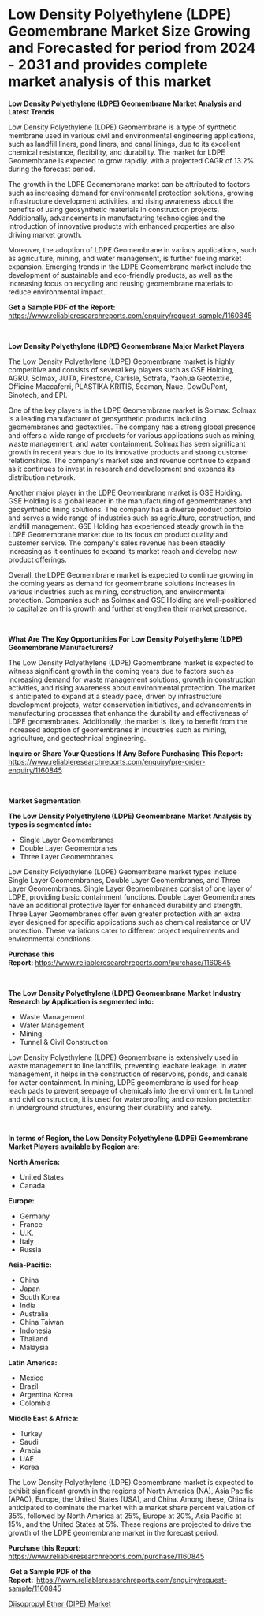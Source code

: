 <p><h1>Low Density Polyethylene (LDPE) Geomembrane Market Size Growing and Forecasted for period from 2024 - 2031 and provides complete market analysis of this market</h1></p><p><strong>Low Density Polyethylene (LDPE) Geomembrane Market Analysis and Latest Trends</strong></p>
<p><p>Low Density Polyethylene (LDPE) Geomembrane is a type of synthetic membrane used in various civil and environmental engineering applications, such as landfill liners, pond liners, and canal linings, due to its excellent chemical resistance, flexibility, and durability. The market for LDPE Geomembrane is expected to grow rapidly, with a projected CAGR of 13.2% during the forecast period.</p><p>The growth in the LDPE Geomembrane market can be attributed to factors such as increasing demand for environmental protection solutions, growing infrastructure development activities, and rising awareness about the benefits of using geosynthetic materials in construction projects. Additionally, advancements in manufacturing technologies and the introduction of innovative products with enhanced properties are also driving market growth.</p><p>Moreover, the adoption of LDPE Geomembrane in various applications, such as agriculture, mining, and water management, is further fueling market expansion. Emerging trends in the LDPE Geomembrane market include the development of sustainable and eco-friendly products, as well as the increasing focus on recycling and reusing geomembrane materials to reduce environmental impact.</p></p>
<p><strong>Get a Sample PDF of the Report:&nbsp;</strong> <a href="https://www.reliableresearchreports.com/enquiry/request-sample/1160845">https://www.reliableresearchreports.com/enquiry/request-sample/1160845</a></p>
<p>&nbsp;</p>
<p><strong>Low Density Polyethylene (LDPE) Geomembrane Major Market Players</strong></p>
<p><p>The Low Density Polyethylene (LDPE) Geomembrane market is highly competitive and consists of several key players such as GSE Holding, AGRU, Solmax, JUTA, Firestone, Carlisle, Sotrafa, Yaohua Geotextile, Officine Maccaferri, PLASTIKA KRITIS, Seaman, Naue, DowDuPont, Sinotech, and EPI.</p><p>One of the key players in the LDPE Geomembrane market is Solmax. Solmax is a leading manufacturer of geosynthetic products including geomembranes and geotextiles. The company has a strong global presence and offers a wide range of products for various applications such as mining, waste management, and water containment. Solmax has seen significant growth in recent years due to its innovative products and strong customer relationships. The company's market size and revenue continue to expand as it continues to invest in research and development and expands its distribution network.</p><p>Another major player in the LDPE Geomembrane market is GSE Holding. GSE Holding is a global leader in the manufacturing of geomembranes and geosynthetic lining solutions. The company has a diverse product portfolio and serves a wide range of industries such as agriculture, construction, and landfill management. GSE Holding has experienced steady growth in the LDPE Geomembrane market due to its focus on product quality and customer service. The company's sales revenue has been steadily increasing as it continues to expand its market reach and develop new product offerings.</p><p>Overall, the LDPE Geomembrane market is expected to continue growing in the coming years as demand for geomembrane solutions increases in various industries such as mining, construction, and environmental protection. Companies such as Solmax and GSE Holding are well-positioned to capitalize on this growth and further strengthen their market presence.</p></p>
<p>&nbsp;</p>
<p><strong>What Are The Key Opportunities For Low Density Polyethylene (LDPE) Geomembrane Manufacturers?</strong></p>
<p><p>The Low Density Polyethylene (LDPE) Geomembrane market is expected to witness significant growth in the coming years due to factors such as increasing demand for waste management solutions, growth in construction activities, and rising awareness about environmental protection. The market is anticipated to expand at a steady pace, driven by infrastructure development projects, water conservation initiatives, and advancements in manufacturing processes that enhance the durability and effectiveness of LDPE geomembranes. Additionally, the market is likely to benefit from the increased adoption of geomembranes in industries such as mining, agriculture, and geotechnical engineering.</p></p>
<p><strong>Inquire or Share Your Questions If Any Before Purchasing This Report:</strong> <a href="https://www.reliableresearchreports.com/enquiry/pre-order-enquiry/1160845">https://www.reliableresearchreports.com/enquiry/pre-order-enquiry/1160845</a></p>
<p>&nbsp;</p>
<p><strong>Market Segmentation</strong></p>
<p><strong>The Low Density Polyethylene (LDPE) Geomembrane Market Analysis by types is segmented into:</strong></p>
<p><ul><li>Single Layer Geomembranes</li><li>Double Layer Geomembranes</li><li>Three Layer Geomembranes</li></ul></p>
<p><p>Low Density Polyethylene (LDPE) Geomembrane market types include Single Layer Geomembranes, Double Layer Geomembranes, and Three Layer Geomembranes. Single Layer Geomembranes consist of one layer of LDPE, providing basic containment functions. Double Layer Geomembranes have an additional protective layer for enhanced durability and strength. Three Layer Geomembranes offer even greater protection with an extra layer designed for specific applications such as chemical resistance or UV protection. These variations cater to different project requirements and environmental conditions.</p></p>
<p><strong>Purchase this Report:&nbsp;</strong><a href="https://www.reliableresearchreports.com/purchase/1160845">https://www.reliableresearchreports.com/purchase/1160845</a></p>
<p>&nbsp;</p>
<p><strong>The Low Density Polyethylene (LDPE) Geomembrane Market Industry Research by Application is segmented into:</strong></p>
<p><ul><li>Waste Management</li><li>Water Management</li><li>Mining</li><li>Tunnel & Civil Construction</li></ul></p>
<p><p>Low Density Polyethylene (LDPE) Geomembrane is extensively used in waste management to line landfills, preventing leachate leakage. In water management, it helps in the construction of reservoirs, ponds, and canals for water containment. In mining, LDPE geomembrane is used for heap leach pads to prevent seepage of chemicals into the environment. In tunnel and civil construction, it is used for waterproofing and corrosion protection in underground structures, ensuring their durability and safety.</p></p>
<p>&nbsp;</p>
<p><strong>In terms of Region, the Low Density Polyethylene (LDPE) Geomembrane Market Players available by Region are:</strong></p>
<p>
    <p> <strong> North America: </strong>
        <ul>
            <li>United States</li>
            <li>Canada</li>
        </ul>
        </p> 
    <p> <strong> Europe: </strong>
        <ul>
            <li>Germany</li>
            <li>France</li>
            <li>U.K.</li>
            <li>Italy</li>
            <li>Russia</li>
        </ul>
        </p> 
    <p> <strong> Asia-Pacific: </strong>
        <ul>
            <li>China</li>
            <li>Japan</li>
            <li>South Korea</li>
            <li>India</li>
            <li>Australia</li>
            <li>China Taiwan</li>
            <li>Indonesia</li>
            <li>Thailand</li>
            <li>Malaysia</li>
        </ul>
        </p> 
    <p> <strong> Latin America: </strong>
        <ul>
            <li>Mexico</li>
            <li>Brazil</li>
            <li>Argentina Korea</li>
            <li>Colombia</li>
        </ul>
        </p> 
    <p> <strong> Middle East & Africa: </strong>
        <ul>
            <li>Turkey</li>
            <li>Saudi</li>
            <li>Arabia</li>
            <li>UAE</li>
            <li>Korea</li>
        </ul>
    </p>
    </p>
<p><p>The Low Density Polyethylene (LDPE) Geomembrane market is expected to exhibit significant growth in the regions of North America (NA), Asia Pacific (APAC), Europe, the United States (USA), and China. Among these, China is anticipated to dominate the market with a market share percent valuation of 35%, followed by North America at 25%, Europe at 20%, Asia Pacific at 15%, and the United States at 5%. These regions are projected to drive the growth of the LDPE geomembrane market in the forecast period.</p></p>
<p><strong>Purchase this Report: </strong><a href="https://www.reliableresearchreports.com/purchase/1160845">https://www.reliableresearchreports.com/purchase/1160845</a></p>
<p>&nbsp;<strong>Get a Sample PDF of the Report:&nbsp;&nbsp;</strong><a href="https://www.reliableresearchreports.com/enquiry/request-sample/1160845">https://www.reliableresearchreports.com/enquiry/request-sample/1160845</a></p>
<p><strong></strong></p>
<p><p><a href="https://github.com/BryceTownsendr/Market-Research-Report-List-3/blob/main/diisopropyl-ether-dipe-market.md">Diisopropyl Ether (DIPE) Market</a></p></p>